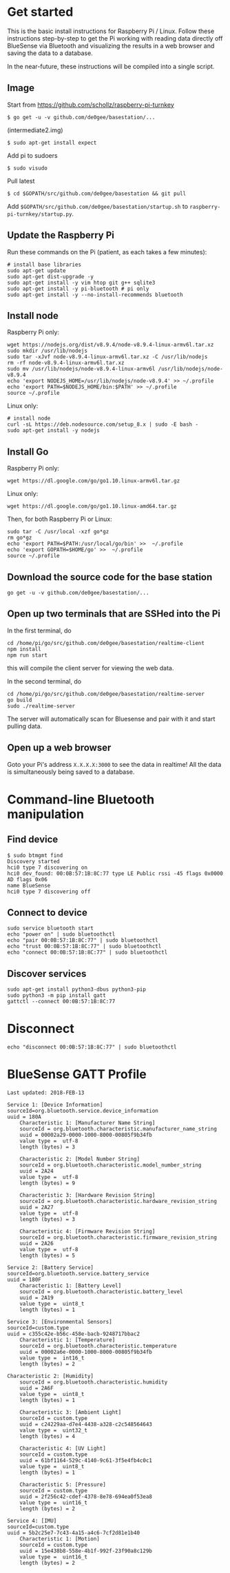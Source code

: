 # Get started

This is the basic install instructions for Raspberry Pi / Linux. Follow these instructions step-by-step to get the Pi working with reading data directly off BlueSense via Bluetooth and visualizing the results in a web browser and saving the data to a database.

In the near-future, these instructions will be compiled into a single script.

## Image

Start from https://github.com/schollz/raspberry-pi-turnkey

```
$ go get -u -v github.com/de0gee/basestation/...
```

(intermediate2.img)

```
$ sudo apt-get install expect
```

Add pi to sudoers

```
$ sudo visudo
```

Pull latest 

```
$ cd $GOPATH/src/github.com/de0gee/basestation && git pull
```

Add `$GOPATH/src/github.com/de0gee/basestation/startup.sh` to `raspberry-pi-turnkey/startup.py`.


## Update the Raspberry Pi

Run these commands on the Pi (patient, as each takes a few minutes):

```
# install base libraries
sudo apt-get update
sudo apt-get dist-upgrade -y
sudo apt-get install -y vim htop git g++ sqlite3
sudo apt-get install -y pi-bluetooth # pi only
sudo apt-get install -y --no-install-recommends bluetooth
```

## Install node 

Raspberry Pi only:

```
wget https://nodejs.org/dist/v8.9.4/node-v8.9.4-linux-armv6l.tar.xz
sudo mkdir /usr/lib/nodejs
sudo tar -xJvf node-v8.9.4-linux-armv6l.tar.xz -C /usr/lib/nodejs 
rm -rf node-v8.9.4-linux-armv6l.tar.xz
sudo mv /usr/lib/nodejs/node-v8.9.4-linux-armv6l /usr/lib/nodejs/node-v8.9.4
echo 'export NODEJS_HOME=/usr/lib/nodejs/node-v8.9.4' >> ~/.profile
echo 'export PATH=$NODEJS_HOME/bin:$PATH' >> ~/.profile
source ~/.profile
```

Linux only:

```
# install node
curl -sL https://deb.nodesource.com/setup_8.x | sudo -E bash -
sudo apt-get install -y nodejs
```

## Install Go

Raspberry Pi only:

```
wget https://dl.google.com/go/go1.10.linux-armv6l.tar.gz

```

Linux only:

```
wget https://dl.google.com/go/go1.10.linux-amd64.tar.gz
```

Then, for both Raspberry Pi or Linux:

```
sudo tar -C /usr/local -xzf go*gz
rm go*gz
echo 'export PATH=$PATH:/usr/local/go/bin' >>  ~/.profile
echo 'export GOPATH=$HOME/go' >>  ~/.profile
source ~/.profile
```

## Download the source code for the base station


```
go get -u -v github.com/de0gee/basestation/...
```

## Open up two terminals that are SSHed into the Pi

In the first terminal, do

```
cd /home/pi/go/src/github.com/de0gee/basestation/realtime-client
npm install
npm run start
```

this will compile the client server for viewing the web data.

In the second terminal, do

```
cd /home/pi/go/src/github.com/de0gee/basestation/realtime-server
go build
sudo ./realtime-server
```

The server will automatically scan for Bluesense and pair with it and start pulling data.

## Open up a web browser

Goto your Pi's address `X.X.X.X:3000` to see the data in realtime! All the data is simultaneously being saved to a database.

# Command-line Bluetooth manipulation

## Find device

```
$ sudo btmgmt find
Discovery started
hci0 type 7 discovering on
hci0 dev_found: 00:0B:57:1B:8C:77 type LE Public rssi -45 flags 0x0000 
AD flags 0x06 
name BlueSense
hci0 type 7 discovering off
```

## Connect to device

```
sudo service bluetooth start
echo "power on" | sudo bluetoothctl
echo "pair 00:0B:57:1B:8C:77" | sudo bluetoothctl
echo "trust 00:0B:57:1B:8C:77" | sudo bluetoothctl
echo "connect 00:0B:57:1B:8C:77" | sudo bluetoothctl
```

## Discover services 

```
sudo apt-get install python3-dbus python3-pip
sudo python3 -m pip install gatt
gattctl --connect 00:0B:57:1B:8C:77
```

# Disconnect

```
echo "disconnect 00:0B:57:1B:8C:77" | sudo bluetoothctl
```


# BlueSense GATT Profile

```
Last updated: 2018-FEB-13

Service 1: [Device Information]
sourceId=org.bluetooth.service.device_information
uuid = 180A
    Characteristic 1: [Manufacturer Name String]
    sourceId = org.bluetooth.characteristic.manufacturer_name_string
    uuid = 00002a29-0000-1000-8000-00805f9b34fb
    value type =  utf-8
    length (bytes) = 3

    Characteristic 2: [Model Number String]
    sourceId = org.bluetooth.characteristic.model_number_string
    uuid = 2A24
    value type =  utf-8
    length (bytes) = 9
    
    Characteristic 3: [Hardware Revision String]
    sourceId = org.bluetooth.characteristic.hardware_revision_string
    uuid = 2A27
    value type =  utf-8
    length (bytes) = 3

    Characteristic 4: [Firmware Revision String]
    sourceId = org.bluetooth.characteristic.firmware_revision_string
    uuid = 2A26
    value type =  utf-8
    length (bytes) = 5

Service 2: [Battery Service]
sourceId=org.bluetooth.service.battery_service
uuid = 180F
    Characteristic 1: [Battery Level]
    sourceId = org.bluetooth.characteristic.battery_level
    uuid = 2A19
    value type =  uint8_t
    length (bytes) = 1

Service 3: [Environmental Sensors]
sourceId=custom.type
uuid = c355c42e-b56c-458e-bacb-9248717bbac2
    Characteristic 1: [Temperature]
    sourceId = org.bluetooth.characteristic.temperature
    uuid = 00002a6e-0000-1000-8000-00805f9b34fb
    value type =  int16_t
    length (bytes) = 2

Characteristic 2: [Humidity]
    sourceId = org.bluetooth.characteristic.humidity
    uuid = 2A6F
    value type =  uint8_t
    length (bytes) = 1

    Characteristic 3: [Ambient Light]
    sourceId = custom.type
    uuid = c24229aa-d7e4-4438-a328-c2c548564643
    value type =  uint32_t
    length (bytes) = 4

    Characteristic 4: [UV Light]
    sourceId = custom.type
    uuid = 61bf1164-529c-4140-9c61-3f5e4fb4c0c1
    value type =  uint8_t
    length (bytes) = 1

    Characteristic 5: [Pressure]
    sourceId = custom.type
    uuid = 2f256c42-cdef-4378-8e78-694ea0f53ea8
    value type =  uint16_t
    length (bytes) = 2

Service 4: [IMU]
sourceId=custom.type
uuid = 5b2c25e7-7c43-4a15-a4c6-7cf2d81e1b40
    Characteristic 1: [Motion]
    sourceId = custom.type
    uuid = 15e438b8-558e-4b1f-992f-23f90a8c129b
    value type =  uint16_t
    length (bytes) = 2
```
